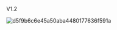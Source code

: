 V1.2

![d5f9b6c6e45a50aba4480177636f591a](https://github.com/user-attachments/assets/660c8426-73d2-4f0a-8703-07ce958e3c30)

